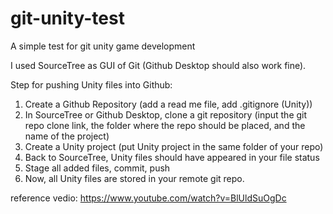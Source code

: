 # git-unity-test
A simple test for git unity game development<br>

I used SourceTree as GUI of Git (Github Desktop should also work fine).<br>

Step for pushing Unity files into Github:<br>
1. Create a Github Repository (add a read me file, add .gitignore (Unity))<br>
2. In SourceTree or Github Desktop, clone a git repository (input the git repo clone link, the folder where the repo should be placed, and the name of the project)<br>
3. Create a Unity project (put Unity project in the same folder of your repo)<br>
4. Back to SourceTree, Unity files should have appeared in your file status<br>
5. Stage all added files, commit, push<br>
6. Now, all Unity files are stored in your remote git repo.<br>

reference vedio: https://www.youtube.com/watch?v=BlUldSuOgDc <br>
